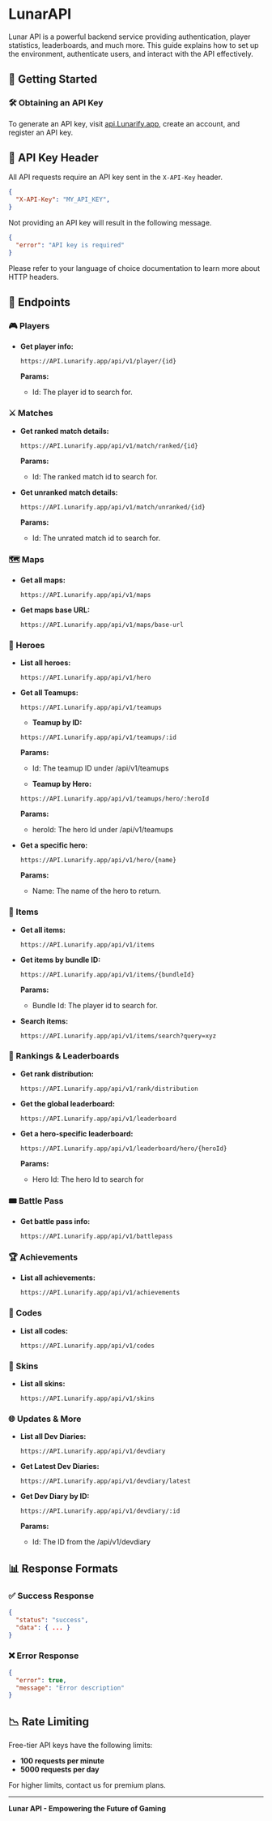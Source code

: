 # LunarAPI

Lunar API is a powerful backend service providing authentication, player statistics, leaderboards, and much more. This guide explains how to set up the environment, authenticate users, and interact with the API effectively.

## 🚀 Getting Started

### 🛠️ Obtaining an API Key

To generate an API key, visit [api.Lunarify.app](https://api.lunarify.app), create an account, and register an API key.

## 📡 API Key Header

All API requests require an API key sent in the `X-API-Key` header.
```json
{
  "X-API-Key": "MY_API_KEY",
}
```

Not providing an API key will result in the following message.

```json
{
  "error": "API key is required"
}
```

Please refer to your language of choice documentation to learn more about HTTP headers.

## 📌 Endpoints

### 🎮 Players

- **Get player info:**
  ```plaintext
  https://API.Lunarify.app/api/v1/player/{id}
  ```

  **Params:**
    - Id: The player id to search for.

### ⚔️ Matches

- **Get ranked match details:**
  ```plaintext
  https://API.Lunarify.app/api/v1/match/ranked/{id}
  ```
  **Params:**
    - Id: The ranked match id to search for.

- **Get unranked match details:**
  ```plaintext
  https://API.Lunarify.app/api/v1/match/unranked/{id}
  ```
  **Params:**
    - Id: The unrated match id to search for.

### 🗺️ Maps

- **Get all maps:**
  ```plaintext
  https://API.Lunarify.app/api/v1/maps
  ```
- **Get maps base URL:**
  ```plaintext
  https://API.Lunarify.app/api/v1/maps/base-url
  ```

### 🦸 Heroes

- **List all heroes:**
  ```plaintext
  https://API.Lunarify.app/api/v1/hero
  ```

- **Get all Teamups:**
  ```plaintext
  https://API.Lunarify.app/api/v1/teamups
  ```

  - **Teamup by ID:**
  ```plaintext
  https://API.Lunarify.app/api/v1/teamups/:id
  ```
  **Params:**
    - Id: The teamup ID under /api/v1/teamups
  
  - **Teamup by Hero:**
  ```plaintext
  https://API.Lunarify.app/api/v1/teamups/hero/:heroId
  ```
  **Params:**
    - heroId: The hero Id under /api/v1/teamups

- **Get a specific hero:**
  ```plaintext
  https://API.Lunarify.app/api/v1/hero/{name}
  ```
  **Params:**
    - Name: The name of the hero to return.

### 🎒 Items

- **Get all items:**
  ```plaintext
  https://API.Lunarify.app/api/v1/items
  ```

- **Get items by bundle ID:**
  ```plaintext
  https://API.Lunarify.app/api/v1/items/{bundleId}
  ```
  **Params:**
    - Bundle Id: The player id to search for.

- **Search items:**
  ```plaintext
  https://API.Lunarify.app/api/v1/items/search?query=xyz
  ```

### 🏅 Rankings & Leaderboards

- **Get rank distribution:**
  ```plaintext
  https://API.Lunarify.app/api/v1/rank/distribution
  ```

- **Get the global leaderboard:**
  ```plaintext
  https://API.Lunarify.app/api/v1/leaderboard
  ```

- **Get a hero-specific leaderboard:**
  ```plaintext
  https://API.Lunarify.app/api/v1/leaderboard/hero/{heroId}
  ```
  **Params:**
    - Hero Id: The hero Id to search for 


### 🎟️ Battle Pass

- **Get battle pass info:**
  ```plaintext
  https://API.Lunarify.app/api/v1/battlepass
  ```

### 🏆 Achievements

- **List all achievements:**
  ```plaintext
  https://API.Lunarify.app/api/v1/achievements
  ```

### 🎫 Codes

- **List all codes:**
  ```plaintext
  https://API.Lunarify.app/api/v1/codes
  ```

### 🎨 Skins

- **List all skins:**
  ```plaintext
  https://API.Lunarify.app/api/v1/skins
  ```
### 🌐 Updates & More

- **List all Dev Diaries:**
  ```plaintext
  https://API.Lunarify.app/api/v1/devdiary
  ```

- **Get Latest Dev Diaries:**
  ```plaintext
  https://API.Lunarify.app/api/v1/devdiary/latest
  ```

- **Get Dev Diary by ID:**
  ```plaintext
  https://API.Lunarify.app/api/v1/devdiary/:id
  ```
  **Params:**
    - Id: The ID from the /api/v1/devdiary
## 📊 Response Formats

### ✅ Success Response

```json
{
  "status": "success",
  "data": { ... }
}
```

### ❌ Error Response

```json
{
  "error": true,
  "message": "Error description"
}
```

## 📉 Rate Limiting

Free-tier API keys have the following limits:

- **100 requests per minute**
- **5000 requests per day**

For higher limits, contact us for premium plans.

---

**Lunar API - Empowering the Future of Gaming**

